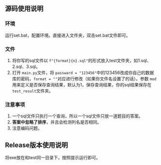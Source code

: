 ## 源码使用说明

### 环境

运行set.bat，配置环境。直接进入文件夹，双击set.bat文件即可。

### 文件

1. 将你写的sql文件以 `f"{format}{n}.sql"`的形式放入test文件夹，如1.sql、2.sql、3.sql。
2. 打开 `main.py`文件，将 `passward = "123456"`中的123456改成你自己的数据库的密码，`format = ""`对应进行修改（如果你文件名设置了的话）。参数 `mod`用来定义是否保存查询结果，默认为1，保存查询结果，你的sql结果保存在 `test_result`文件夹。

### 注意事项

1. 一个sql文件只执行一个查询，所以一个sql文件只放一道题目的答案。
2. **答案中忽略了排序**，并且会检测列名是否相同。
3. 注意编码问题。

## Release版本使用说明

将exe放在和test同一目录下，按照提示运行即可。
